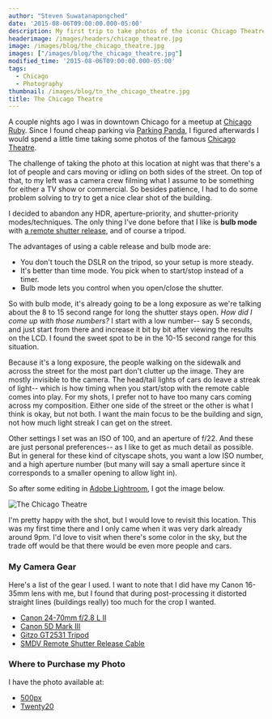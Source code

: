 ```yaml
---
author: "Steven Suwatanapongched"
date: '2015-08-06T09:00:00.000-05:00'
description: My first trip to take photos of the iconic Chicago Theatre. I talk about the problems and what I did to take this photo.
headerimage: /images/headers/chicago_theatre.jpg
image: /images/blog/the_chicago_theatre.jpg
images: ["/images/blog/the_chicago_theatre.jpg"]
modified_time: '2015-08-06T09:00:00.000-05:00'
tags:
  - Chicago
  - Photography
thumbnail: /images/blog/tn_the_chicago_theatre.jpg
title: The Chicago Theatre
---
```



A couple nights ago I was in downtown Chicago for a meetup at [Chicago Ruby](https://www.chicagoruby.org/). Since I found cheap parking via [Parking Panda](https://www.parkingpanda.com/invite/sunpech), I figured afterwards I would spend a little time taking some photos of the famous [Chicago Theatre](https://www.thechicagotheatre.com/).

The challenge of taking the photo at this location at night was that there's a lot of people and cars moving or idling on both sides of the street. On top of that, to my left was a camera crew filming what I assume to be something for either a TV show or commercial. So besides patience, I had to do some problem solving to try to get a nice clear shot of the building.

I decided to abandon any HDR, aperture-priority, and shutter-priority modes/techniques. The only thing I've done before that I like is **bulb mode** with [a remote shutter release](https://www.amazon.com/gp/product/B002KDS2BY/ref=as_li_tl?ie=UTF8&camp=1789&creative=390957&creativeASIN=B002KDS2BY&linkCode=as2&tag=sunpech-20&linkId=DOICG2MO2ATPUNUE), and of course a tripod.

The advantages of using a cable release and bulb mode are:

* You don't touch the DSLR on the tripod, so your setup is more steady.
* It's better than time mode. You pick when to start/stop instead of a timer.
* Bulb mode lets you control when you open/close the shutter.

So with bulb mode, it's already going to be a long exposure as we're talking about the 8 to 15 second range for long the shutter stays open. *How did I come up with those numbers?* I start with a low number-- say 5 seconds, and just start from there and increase it bit by bit after viewing the results on the LCD. I found the sweet spot to be in the 10-15 second range for this situation.

Because it's a long exposure, the people walking on the sidewalk and across the street for the most part don't clutter up the image. They are mostly invisible to the camera. The head/tail lights of cars do leave a streak of light-- which is how timing when you start/stop with the remote cable comes into play. For my shots, I prefer not to have too many cars coming across my composition. Either one side of the street or the other is what I think is okay, but not both. I want the main focus to be the building and sign, not how much light streak I can get on the street.

Other settings I set was an ISO of 100, and an aperture of f/22. And these are just personal preferences-- as I like to get as much detail as possible. But in general for these kind of cityscape shots, you want a low ISO number, and a high aperture number (but many will say a small aperture since it corresponds to a smaller opening to allow light in).

So after some editing in [Adobe Lightroom](https://www.amazon.com/gp/product/B00VWCKJVA/ref=as_li_tl?ie=UTF8&camp=1789&creative=390957&creativeASIN=B00VWCKJVA&linkCode=as2&tag=sunpech-20&linkId=N6FUCC5ZPTDPFYRS), I got the image below.

![The Chicago Theatre](/images/blog/the_chicago_theatre.jpg)

I'm pretty happy with the shot, but I would love to revisit this location. This was my first time there and I only came when it was very dark already around 9pm. I'd love to visit when there's some color in the sky, but the trade off would be that there would be even more people and cars.

### My Camera Gear

Here's a list of the gear I used. I want to note that I did have my Canon 16-35mm lens with me, but I found that during post-processing it distorted straight lines (buildings really) too much for the crop I wanted.

* [Canon 24-70mm f/2.8 L II](https://www.amazon.com/gp/product/B0076BNK30/ref=as_li_tl?ie=UTF8&camp=1789&creative=390957&creativeASIN=B0076BNK30&linkCode=as2&tag=sunpech-20&linkId=ZQIWKP4VBBSNZ4NQ)
* [Canon 5D Mark III](https://www.amazon.com/gp/product/B007FGYZFI/ref=as_li_tl?ie=UTF8&camp=1789&creative=390957&creativeASIN=B007FGYZFI&linkCode=as2&tag=sunpech-20&linkId=DVPK3Z2CJDU5BBTR)
* [Gitzo  GT2531 Tripod](https://www.amazon.com/gp/product/B001F0RNZ4/ref=as_li_ss_tl?ie=UTF8&amp;camp=1789&amp;creative=390957&amp;creativeASIN=B001F0RNZ4&amp;linkCode=as2&amp;tag=sunpech-20)
* [SMDV Remote Shutter Release Cable](https://www.amazon.com/gp/product/B002KDS2BY/ref=as_li_tl?ie=UTF8&camp=1789&creative=390957&creativeASIN=B002KDS2BY&linkCode=as2&tag=sunpech-20&linkId=DOICG2MO2ATPUNUE)

### Where to Purchase my Photo

I have the photo available at:

* [500px](https://500px.com/photo/117276725/the-chicago-theatre-by-steven-suwatanapongched)
* [Twenty20](https://www.twenty20.com/photos/93be5d58-dd47-4935-88df-4fad5f70e5ad)